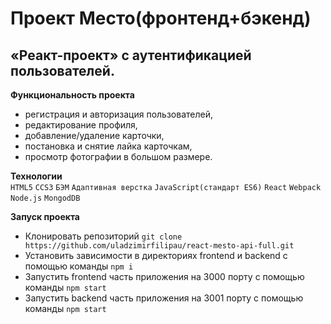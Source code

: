 # **Проект Место(фронтенд+бэкенд)**

## **«Реакт-проект» с аутентификацией пользователей.**  

**Функциональность проекта**
- регистрация и авторизация пользователей,
- редактирование профиля,
- добавление/удаление карточки,
- постановка и снятие лайка карточкам,
- просмотр фотографии в большом размере.

**Технологии**  
`HTML5` `CCS3` `БЭМ` `Адаптивная верстка` `JavaScript(стандарт ES6)` `React` `Webpack` `Node.js` `MongodDB`

**Запуск проекта**
- Клонировать репозиторий `git clone https://github.com/uladzimirfilipau/react-mesto-api-full.git`
- Установить зависимости в директориях frontend и backend с помощью команды `npm i`
- Запустить frontend часть приложения на 3000 порту c помощью команды `npm start`
- Запустить backend часть приложения на 3001 порту c помощью команды `npm start`
